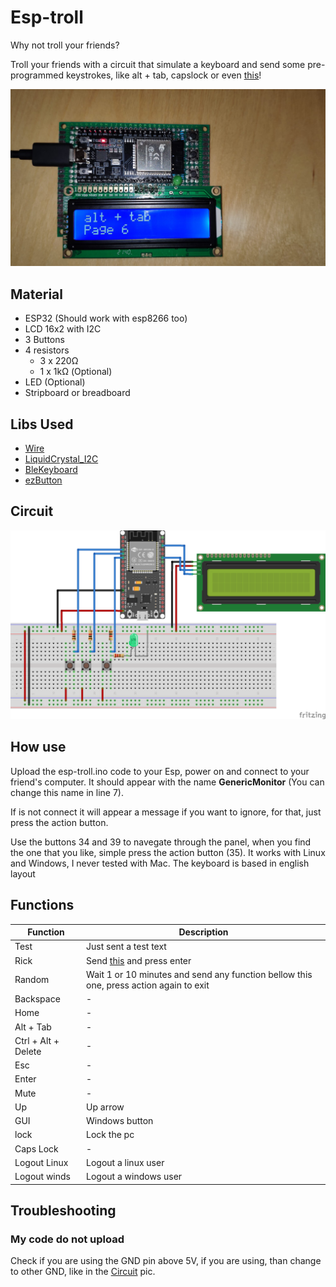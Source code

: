 # Esp-troll
 Why not troll your friends?

Troll your friends with a circuit that simulate a keyboard and send some pre-programmed keystrokes, like alt + tab, capslock or even [this](https://www.youtube.com/watch?v=dQw4w9WgXcQ)!

![Device](/miscs/real_one.jpeg "Device")

## Material
 * ESP32 (Should work with esp8266 too)
 * LCD 16x2 with I2C
 * 3 Buttons
 * 4 resistors
   * 3 x 220Ω
   * 1 x 1kΩ (Optional)
 * LED (Optional)
 * Stripboard or breadboard

## Libs Used
 * [Wire](https://www.arduino.cc/en/reference/wire)
 * [LiquidCrystal_I2C](https://www.arduino.cc/reference/en/libraries/liquidcrystal-i2c/)
 * [BleKeyboard](https://github.com/T-vK/ESP32-BLE-Keyboard)
 * [ezButton](https://www.arduino.cc/reference/en/libraries/ezbutton/)

## Circuit
![Circuit](/miscs/circuit.png "Circuit")

## How use

Upload the esp-troll.ino code to your Esp, power on and connect to your friend's computer. It should appear with the name **GenericMonitor** (You can change this name in line 7).

If is not connect it will appear a message if you want to ignore, for that, just press the action button.

Use the buttons 34 and 39 to navegate through the panel, when you find the one that you like, simple press the action button (35).
It works with Linux and Windows, I never tested with Mac. The keyboard is based in english layout

## Functions

| Function            | Description                                                                            |
|---------------------|----------------------------------------------------------------------------------------|
| Test                | Just sent a test text                                                                  |
| Rick                | Send [this](https://www.youtube.com/watch?v=dQw4w9WgXcQ) and press enter               |
| Random              | Wait 1 or 10 minutes and send any function bellow this one, press action again to exit |
| Backspace           | -                                                                                      |
| Home                | -                                                                                      |
| Alt + Tab           | -                                                                                      |
| Ctrl + Alt + Delete | -                                                                                      |
| Esc                 | -                                                                                      |
| Enter               | -                                                                                      |
| Mute                | -                                                                                      |
| Up                  | Up arrow                                                                               |
| GUI                 | Windows button                                                                         |
| lock                | Lock the pc                                                                            |
| Caps Lock           | -                                                                                      |
| Logout Linux        | Logout a linux user                                                                    |
| Logout winds        | Logout a windows user                                                                  |

## Troubleshooting

### My code do not upload

Check if you are using the GND pin above 5V, if you are using, than change to other GND, like in the [Circuit](https://github.com/ZerepL/esp-troll/blob/main/miscs/circuit.png) pic.
